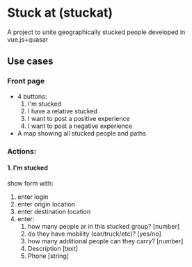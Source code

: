 # Stuck at (stuckat)

A project to unite geographically stucked people developed in vue.js+quasar
## Use cases
### Front page
- 4 buttons:
   1. I'm stucked
   2. I have a relative stucked
   3. I want to post a positive experience
   4. I want to post a negative experience
- A map showing all stucked people and paths

### Actions:
#### 1. I'm stucked
show form with:
1. enter login
2. enter origin location
3. enter destination location
4. enter:
   1. how many people ar in this stucked group? [number]
   2. do they have mobility (car/truck/etc)? [yes/no]
   3. how many additional people can they carry? [number]
   4. Description [text]
   5. Phone [string]
